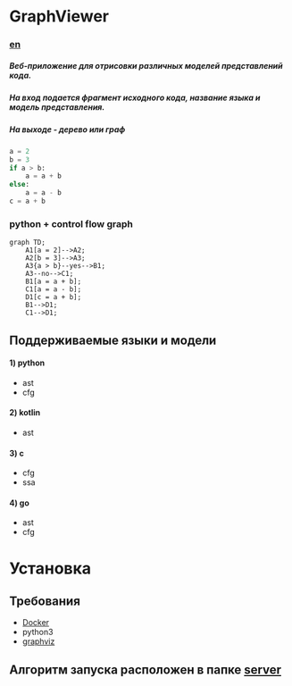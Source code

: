 # GraphViewer
### [en](./READMEENG.md)
##### Веб-приложение для отрисовки различных моделей представлений кода.
##### На вход подается фрагмент исходного кода, название языка и модель представления.
##### На выходе - дерево или граф
```python
a = 2
b = 3
if a > b:
    a = a + b
else:
    a = a - b
c = a + b

```
### python + control flow graph
```mermaid
graph TD;
    A1[a = 2]-->A2;
    A2[b = 3]-->A3;
    A3{a > b}--yes-->B1;
    A3--no-->C1;
    B1[a = a + b];
    C1[a = a - b];
    D1[c = a + b];
    B1-->D1;
    C1-->D1;
```
## Поддерживаемые языки и модели
#### 1) python
- ast
- cfg
#### 2) kotlin
- ast
#### 3) c
- cfg
- ssa
#### 4) go
- ast
- cfg
# Установка

## Требования
- [Docker](https://www.docker.com/get-started/)
- python3
- [graphviz](https://graphviz.org/)

## Алгоритм запуска расположен в папке [server](./server/readme.md)